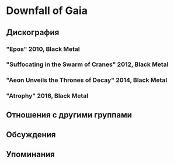 # Downfall of Gaia



## Дискография

### "Epos" 2010, Black Metal



### "Suffocating in the Swarm of Cranes" 2012, Black Metal



### "Aeon Unveils the Thrones of Decay" 2014, Black Metal



### "Atrophy" 2016, Black Metal




## Отношения с другими группами


## Обсуждения


## Упоминания

